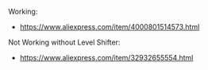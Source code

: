 Working: 
* https://www.aliexpress.com/item/4000801514573.html

Not Working without Level Shifter: 
* https://www.aliexpress.com/item/32932655554.html